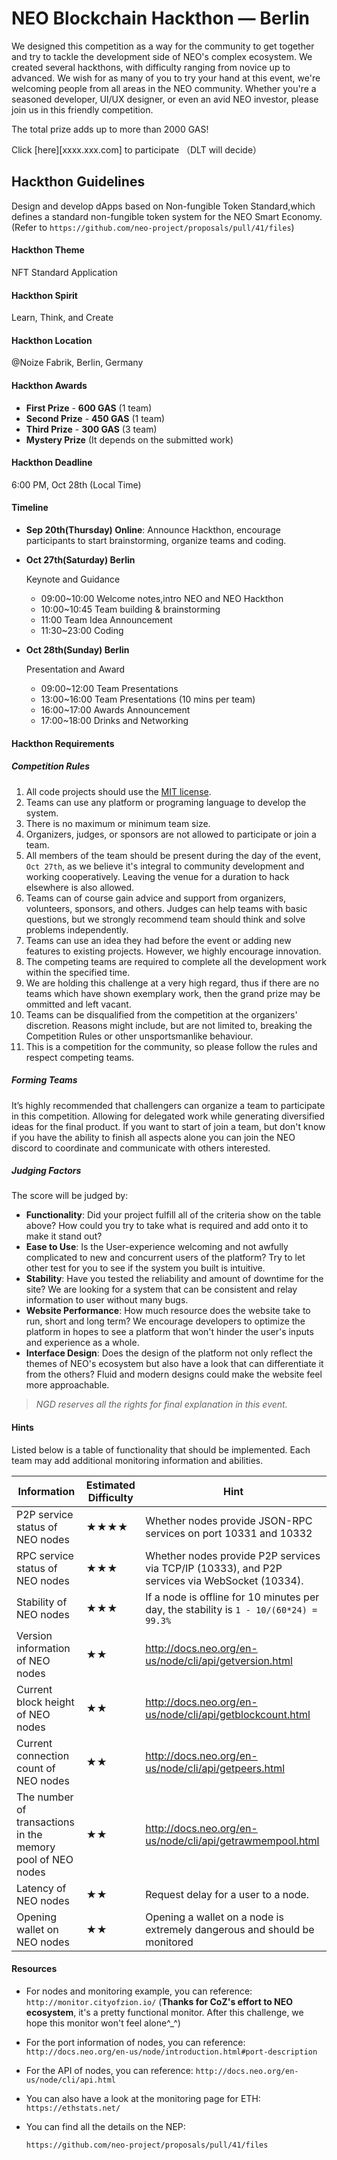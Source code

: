 # NEO Blockchain Hackthon — Berlin

We designed this competition as a way for the community to get together and try to tackle the development side of NEO's complex ecosystem. We created several hackthons, with difficulty ranging from novice up to advanced. We wish for as many of you to try your hand at this event, we're welcoming people from all areas in the NEO community. Whether you're a seasoned developer, UI/UX designer, or even an avid NEO investor, please join us in this friendly competition. 

The total prize adds up to more than 2000 GAS! 

Click [here][xxxx.xxx.com] to participate （DLT will decide）

## Hackthon Guidelines

Design and develop dApps based on Non-fungible Token Standard,which defines a standard non-fungible token system for the NEO Smart Economy. (Refer to `https://github.com/neo-project/proposals/pull/41/files`)

#### Hackthon Theme

NFT Standard Application

#### Hackthon Spirit

Learn, Think, and Create

#### Hackthon Location

@Noize Fabrik, Berlin, Germany 

#### Hackthon Awards 

- **First Prize** - **600 GAS** (1 team)
- **Second Prize** - **450 GAS** (1 team)
- **Third Prize** - **300 GAS** (3 team)
- **Mystery Prize** (It depends on the submitted work)

#### Hackthon Deadline

6:00 PM, Oct 28th (Local Time)

#### Timeline

- **Sep 20th(Thursday) Online**: Announce Hackthon, encourage participants to start brainstorming, organize teams and coding.

- **Oct 27th(Saturday) Berlin**

  Keynote and Guidance

  - 09:00~10:00 Welcome notes,intro NEO and NEO Hackthon
  - 10:00~10:45 Team building & brainstorming
  - 11:00 Team Idea Announcement
  - 11:30~23:00 Coding 

- **Oct 28th(Sunday) Berlin**

  Presentation and Award

  - 09:00~12:00 Team Presentations
  - 13:00~16:00 Team Presentations (10 mins per team)   
  - 16:00~17:00 Awards Announcement
  - 17:00~18:00 Drinks and Networking 

#### Hackthon Requirements

##### Competition Rules   

1. All code projects should use the [MIT license](https://github.com/neo-ngd/Hackathon/blob/master/LICENSE).
2. Teams can use any platform or programing language to develop the system.
3. There is no maximum or minimum team size.
4. Organizers, judges, or sponsors are not allowed to participate or join a team.
5. All members of the team should be present during the day of the event, `Oct 27th`, as we believe it's integral to community development and working cooperatively. Leaving the venue for a duration to hack elsewhere is also allowed.
6. Teams can of course gain advice and support from organizers, volunteers, sponsors, and others. Judges can help teams with basic questions, but we strongly recommend team should think and solve problems independently.
7. Teams can use an idea they had before the event or adding new features to existing projects. However, we highly encourage innovation.
8. The competing teams are required to complete all the development work within the specified time.
9. We are holding this challenge at a very high regard, thus if there are no teams which have shown exemplary work, then the grand prize may be ommitted and left vacant.
10. Teams can be disqualified from the competition at the organizers' discretion. Reasons might include, but are not limited to, breaking the Competition Rules or other unsportsmanlike behaviour.
11. This is a competition for the community, so please follow the rules and respect competing teams.

##### Forming Teams

It’s highly recommended that challengers can organize a team to participate in this competition. Allowing for delegated work while generating diversified ideas for the final product. If you want to start of join a team, but don't know if you have the ability to finish all aspects alone you can join the NEO discord to coordinate and communicate with others interested.

##### Judging Factors

The score will be judged by:

- **Functionality**: Did your project fulfill all of the criteria show on the table above? How could you try to take what is required and add onto it to make it stand out?
- **Ease to Use**: Is the User-experience welcoming and not awfully complicated to new and concurrent users of the platform? Try to let other test for you to see if the system you built is intuitive.
- **Stability**: Have you tested the reliability and amount of downtime for the site? We are looking for a system that can be consistent and relay information to user without many bugs.
- **Website Performance**: How much resource does the website take to run, short and long term? We encourage developers to optimize the platform in hopes to see a platform that won't hinder the user's inputs and experience as a whole.
- **Interface Design**: Does the design of the platform not only reflect the themes of NEO's ecosystem but also have a look that can differentiate it from the others? Fluid and modern designs could make the website feel more approachable.

> *NGD reserves all the rights for final explanation in this event.*

#### Hints

Listed below is a table of functionality that should be implemented. Each team may add additional monitoring information and abilities.

| Information                                                | Estimated Difficulty | Hint                                                         |
| ---------------------------------------------------------- | -------------------- | ------------------------------------------------------------ |
| P2P service status of NEO nodes                            | ★★★★                 | Whether nodes provide JSON-RPC services on port 10331 and 10332 |
| RPC service status of NEO nodes                            | ★★★                  | Whether nodes provide P2P services via TCP/IP (10333), and P2P services via WebSocket (10334). |
| Stability of NEO nodes                                     | ★★★                  | If a node is offline for 10 minutes per day, the stability is `1 - 10/(60*24) = 99.3%` |
| Version information of NEO nodes                           | ★★                   | <http://docs.neo.org/en-us/node/cli/api/getversion.html>     |
| Current block height of NEO nodes                          | ★★                   | <http://docs.neo.org/en-us/node/cli/api/getblockcount.html>  |
| Current connection count of NEO nodes                      | ★★                   | <http://docs.neo.org/en-us/node/cli/api/getpeers.html>       |
| The number of transactions in the memory pool of NEO nodes | ★★                   | <http://docs.neo.org/en-us/node/cli/api/getrawmempool.html>  |
| Latency of NEO nodes                                       | ★★                   | Request delay for a user to a node.                          |
| Opening wallet on NEO nodes                                | ★★                   | Opening a wallet on a node is extremely dangerous and should be monitored |

#### Resources

- For nodes and monitoring example, you can reference:
  `http://monitor.cityofzion.io/` (**Thanks for CoZ's effort to NEO ecosystem**, it's a pretty functional monitor. After this challenge, we hope this monitor won't feel alone^_^)

- For the port information of nodes, you can reference:
  `http://docs.neo.org/en-us/node/introduction.html#port-description`

- For the API of nodes, you can reference:
  `http://docs.neo.org/en-us/node/cli/api.html`

- You can also have a look at the monitoring page for ETH:
  `https://ethstats.net/`

- You can find all the details on the NEP:

  `https://github.com/neo-project/proposals/pull/41/files`
